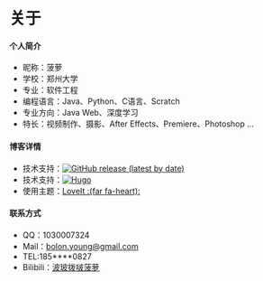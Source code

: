 # 关于



#### 个人简介

* 昵称：菠萝
* 学校：郑州大学
* 专业：软件工程
* 编程语言：Java、Python、C语言、Scratch
* 专业方向：Java Web、深度学习
* 特长：视频制作、摄影、After Effects、Premiere、Photoshop ...
<!--
* 主要项目经验:
	* [郑州大学青年大学习登录检测系统](http://zzdxqndxx.zzu.edu.cn/user/to_login)
	* 郑州大学我最喜爱的老师投票小程序
	* FaceAI人脸识别智能小程序
	* 酒店客房管理系统
	* 网上图书商城
	* 初高中教务系统
	* ...

* 主要视频作品：
	* 郑州大学2017级新生开学典礼正片及开场
	* 郑州大学2018级新生开学典礼正片及开场
	* [郑州大学2019级新生开学典礼正片及开场](https://www.bilibili.com/video/BV17E411R7fp)
	* 郑州大学2017年毕业典礼正片及开场
	* 郑州大学2018年毕业典礼正片及开场
	* [郑州大学2019年毕业典礼正片及开场](https://www.bilibili.com/video/BV1EE411R7jx)
	* 郑州大学第五届国际文化节开场视频
	* 郑州大学我最喜爱的老师颁奖典礼系列视频
	* [郑州大学工学60年（原工学院55年）暨创新发展论坛](https://mp.weixin.qq.com/s/HznF_AKqcI0GKCg5tYrwfg)
	* [微电影：“浮”屏之外](https://v.qq.com/x/page/d03502e1ctb.html)
	* “互联网+” 项目一分钟介绍系列视频
	* ...
-->

#### 博客详情

* 技术支持：[![GitHub release (latest by date)](https://img.shields.io/github/v/release/dillonzq/LoveIt?style=flat-square)](https://github.com/dillonzq/LoveIt/releases)
* 技术支持：[![Hugo](https://img.shields.io/badge/Hugo-%5E0.62.0-ff4088?style=flat-square&logo=hugo)](https://gohugo.io/)
* 使用主题：[LoveIt :(far fa-heart):](https://github.com/dillonzq/LoveIt) 


#### 联系方式

* QQ：1030007324
* Mail：bolon.young@gmail.com
* TEL:185****0827  
* Bilibili：[波玻拨啵菠萝](https://space.bilibili.com/92547562?from=search&seid=11925650061458383377)
  
    
	



